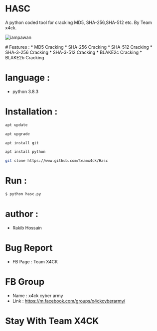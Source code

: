 # HASC
A python coded tool for cracking MD5, SHA-256,SHA-512 etc. By Team x4ck.
<p align="left"> <img src="https://komarev.com/ghpvc/?username=teamx4ck&label=Views&color=blue&style=plastic" alt="iampawan" /> </p>
# Features :
* MD5 Cracking
* SHA-256 Cracking
* SHA-512 Cracking
* SHA-3-256 Cracking
* SHA-3-512 Cracking
* BLAKE2c Cracking
* BLAKE2b Cracking

# language :
* python 3.8.3

# Installation :
```bash
apt update

apt upgrade

apt install git

apt install python

git clone https://www.github.com/teamx4ck/Hasc
```
# Run :
```bash
$ python hasc.py
```
# author :
* Rakib Hossain

# Bug Report
* FB Page : Team X4CK

# FB Group
* Name : x4ck cyber army
* Link : https://m.facebook.com/groups/x4ckcyberarmy/

# Stay With Team X4CK
